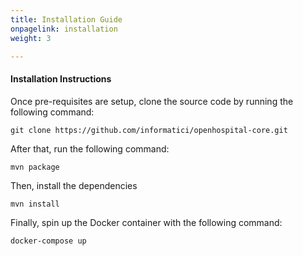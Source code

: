 ```yaml
---
title: Installation Guide
onpagelink: installation
weight: 3

---
```


#### **Installation Instructions**

Once pre-requisites are setup, clone the source code by running the following command:

    git clone https://github.com/informatici/openhospital-core.git

After that, run the following command:

    mvn package

Then, install the dependencies

    mvn install

Finally, spin up the Docker container with the following command:

    docker-compose up

